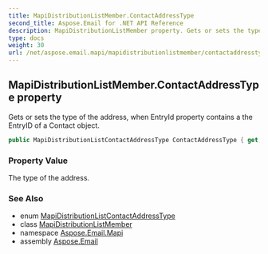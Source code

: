 ```yaml
---
title: MapiDistributionListMember.ContactAddressType
second_title: Aspose.Email for .NET API Reference
description: MapiDistributionListMember property. Gets or sets the type of the address when EntryId property contains a the EntryID of a Contact object
type: docs
weight: 30
url: /net/aspose.email.mapi/mapidistributionlistmember/contactaddresstype/
---
```

## MapiDistributionListMember.ContactAddressType property

Gets or sets the type of the address, when EntryId property contains a the EntryID of a Contact object.

```csharp
public MapiDistributionListContactAddressType ContactAddressType { get; set; }
```

### Property Value

The type of the address.

### See Also

* enum [MapiDistributionListContactAddressType](../../mapidistributionlistcontactaddresstype/)
* class [MapiDistributionListMember](../)
* namespace [Aspose.Email.Mapi](../../mapidistributionlistmember/)
* assembly [Aspose.Email](../../../)


